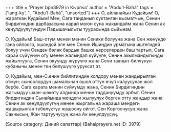 +++
title = 'Prayer bpn3979 in Кыргыз'
author = "Abdu'l-Bahá"
tags = ['lang-ky', '', "Abdu'l-Bahá", "unsorted"]
+++
О, айланайын Кудайым! О, жараткан Кудайым! Мен, Сага таңданып суктанган кызматчың, Сенин Бирдигиңдин дарбазасына карай моюн суна жакындайм жана Сенин ак көңүлдүүлүгүңдүн Падышачылыгы туурасында сыйынам.

О, Кудайым! Баш-отум менен менин Сеники болууңа жана Сен жөнүндө гана ойлоого, ошондой эле мен Сенин Ишиңдин урматына иштегидей болуу үчүн Сенден бөлөк бардык башка нерселерден баш тартып, Сага карай сүйүүнүн оту менен жалындап күйүүгө, Сенин акылмандыгыңды жайылтууга, Сенин окууңду жүрүүгө жана Сени таанып-билүүнүн кубанычы менен тең бөлүшүүгө уруксат эт.

О, Кудайым, мен-С.енин бийлигиңдин колдору менен жандырылган отмун; сыноолордун шамалынан ошол оттун өчүп калуусунан жол бербе. Сага карата менин сүйүүмдү жана, Сенин Бирдигиңдин жагымдуу шаан-шөкөту алдында менин таддануумду арбыт. Сенин бирдигиңдин Сынайында мендеги жылуулук берген отту жандыр жана Сенин ак көңүлдүүлүгүң менен жыргалыңа жараша мендеги жашырынган түбөлүктүү жашоону ойгот. Сен Коргоочусуң жана Сакчысың, Жан тартуучусуң жана Ак көңүлдүүсүң.

(Source category: Диний сапаттар)
(Bahaiprayers.net ID: 3979)
